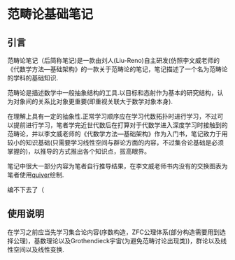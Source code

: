 # 范畴论基础笔记

## 引言

范畴论笔记（后简称笔记)是一款由刘人(Liu-Reno)自主研发(仿照李文威老师的《代数学方法—基础架构》的一款关于范畴论的笔记，笔记描述了一个名为范畴论的学科的基础知识.

范畴论是描述数学中一般抽象结构的工具.以目标和态射作为基本的研究结构，认为对象间的关系比对象更重要(即重视关联大于数学对象本身).

在理解上具有一定的抽象性.正常学习顺序应在学习代数拓扑时进行学习，不过可以提前进行学习，笔者学完近世代数后在打算对于代数学进入深度学习时接触到的范畴论，并以李文威老师的《代数学方法—基础架构》作为入门书，笔记致力于用较小的知识基础(只需要学习线性空间与群论方面的内容，不过集合论基础是必须掌握的)，以推导的方式推出各个知识点，拔高眼界。

笔记中很大一部分内容为笔者自行推导结果，在李文威老师书内没有的交换图表为笔者使用[quiver](https://q.uiver.app/)绘制.



编不下去了（

## 使用说明

在学习之前应当先学习集合论内容(序数构造，ZFC公理体系(部分构造需要用到选择公理)，基数理论以及Grothendieck宇宙(为避免范畴讨论出现类))，群论以及线性空间以及线性变换.



